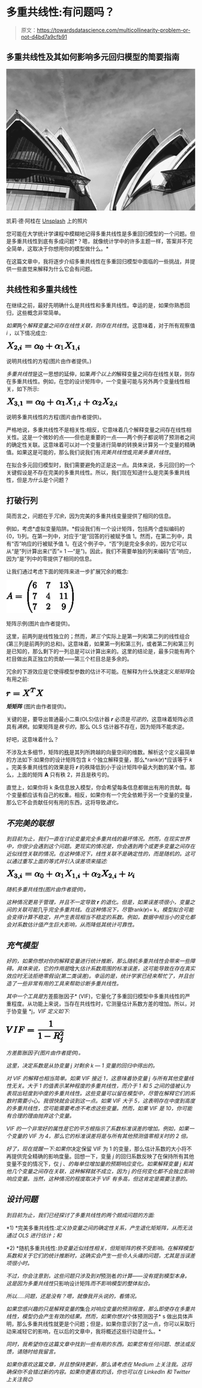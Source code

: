 # 多重共线性:有问题吗？

> 原文：<https://towardsdatascience.com/multicollinearity-problem-or-not-d4bd7a9cfb91>

## 多重共线性及其如何影响多元回归模型的简要指南

![](img/1878bb42041106b22c58952dd84ddda3.png)

凯莉·德·阿桂在 [Unsplash](https://unsplash.com?utm_source=medium&utm_medium=referral) 上的照片

您可能在大学统计学课程中模糊地记得多重共线性是多重回归模型的一个问题。但是多重共线性到底有多成问题*？嗯，就像统计学中的许多主题一样，答案并不完全简单，这取决于你想用你的模型做什么。*

在这篇文章中，我将逐步介绍多重共线性在多重回归模型中面临的一些挑战，并提供一些直觉来解释为什么它会有问题。

## **共线性和多重共线性**

在继续之前，最好先明确什么是共线性和多重共线性。幸运的是，如果你熟悉回归，这些概念非常简单。

*如果*两个*解释变量之间存在线性关联，则存在共线性*。这意味着，对于所有观察值 *i* ，以下情况成立:

![](img/6139bb7bb11e8f24ce70b3c6fe09cb02.png)

说明共线性的方程(图片由作者提供。)

*多重共线性*是这一思想的延伸，如果*两个以上的*解释变量之间存在线性关联，则存在多重共线性。例如，在您的设计矩阵中，一个变量可能与另外两个变量线性相关，如下所示:

![](img/20202217158ab526e1f2cb3175a05676.png)

说明多重共线性的方程(图片由作者提供)。

严格地说，多重共线性不是相关性:相反，它意味着几个解释变量之间存在线性相关性。这是一个微妙的点——但也是重要的一点——两个例子都说明了预测者之间的确定性关联。这意味着可以对一个变量进行简单的转换来计算另一个变量的精确值。如果这是可能的，那么我们说我们有*完美共线性*或*完美多重共线性*。

在拟合多元回归模型时，我们需要避免的正是这一点。具体来说，多元回归的一个关键假设是不存在完美的多重共线性。所以，我们现在知道什么是完美多重共线性，但是*为什么*是个问题？

## **打破行列**

简而言之，问题在于*冗余*，因为完美的多重共线变量提供了相同的信息。

例如，考虑*虚拟变量陷阱。*假设我们有一个设计矩阵，包括两个虚拟编码的{0，1}列。在第一列中，对应于“是”回答的行被赋予值 1。然而，在第二列中，具有“否”响应的行被赋予值 1。在这个例子中，“否”列是完全多余的，因为它可以从“是”列计算出来(“否”= 1 —“是”)。因此，我们不需要单独的列来编码“否”响应，因为“是”列中的零提供了相同的信息。

让我们通过考虑下面的矩阵来进一步扩展冗余的概念:

![](img/02676a86c5567a3bccda939e9d9522ef.png)

矩阵示例(图片由作者提供)。

这里，前两列是线性独立的；然而，*第三个*实际上是第一列和第二列的线性组合(第三列是前两列的总和)。这意味着，如果第一列和第三列，或者第二列和第三列是已知的，那么剩下的一列总是可以计算出来的。这里的结论是，最多只能有两个栏目做出真正独立的贡献——第三个栏目总是多余的。

冗余的下游效应是它使得模型参数的估计不可能。在解释为什么快速定义*矩矩阵*会有用之前:

![](img/243c5179c31d7c62739059bd4a68f61d.png)

***矩矩阵*** (图片由作者提供)。

关键的是，要导出普通最小二乘(OLS)估计器 ***r*** 必须是*可逆的*，这意味着矩阵必须具有*满秩*。如果矩阵是*秩亏的*，那么 OLS 估计器不存在，因为矩阵不能求逆。

好吧，这意味着什么？

不涉及太多细节，矩阵的[秩](https://en.wikipedia.org/wiki/Rank_(linear_algebra))是其列所跨越的向量空间的维数。解析这个定义最简单的方法如下:如果你的设计矩阵包含 *k* 个独立解释变量，那么*rank(****r****)*应该等于 *k* 。完美多重共线性的效果是将 ***r*** 的秩降低到小于设计矩阵中最大列数的某个值。那么，上面的矩阵 **A** 只有秩 2，并且是秩亏的。

直觉上，如果你将 k 条信息放入模型，你会希望每条信息都做出有用的贡献。每个变量都应该有自己的权重。相反，如果你有一个完全依赖于另一个变量的变量，那么它不会贡献任何有用的东西，这将导致*退化。*

## ***不完美的联想***

*到目前为止，我们一直在讨论变量完全多重共线的最坏情况。然而，在现实世界中，你很少会遇到这个问题。更现实的情况是，你会遇到两个或更多变量之间存在近似线性关联的情况。在这种情况下，线性关联不是确定性的，而是随机的。这可以通过重写上面的等式并引入误差项来描述:*

*![](img/1049a3d8edd7123aaa2f319307ff7c00.png)*

*随机多重共线性(图片由作者提供)。*

*这种情况更易于管理，并且不一定导致 ***r*** 的退化。但是，如果误差项很小，变量之间的关联可能*几乎*完全多重共线。在这种情况下，尽管*rank(****r****)= k，*模型拟合可能会变得计算不稳定，并产生表现相当不稳定的系数。例如，数据中相当小的变化都会对系数估计值产生巨大影响，从而降低其统计可靠性。*

## ***充气模型***

*好的，如果你想对你的解释变量进行统计推断，那么随机多重共线性会带来一些障碍。具体来说，它的作用是*增大*估计系数周围的标准误差，这可能导致在存在真实效应时无法拒绝零假设(第二类误差)。幸运的是，统计学家已经来帮忙了，并且创造了一些非常有用的工具来帮助诊断多重共线性。*

*其中一个工具是*方差膨胀因子* (VIF)，它量化了多重回归模型中多重共线性的严重程度。从功能上来说，当存在共线性时，它测量估计系数方差的增加。所以，对于协变量 *j，*VIF 定义如下:*

*![](img/44c06793b223c8af3f77d4965956649e.png)*

*方差膨胀因子(图片由作者提供)。*

*这里，决定系数是从协变量 *j* 对剩余 *k — 1* 变量的回归中得出的。*

*对 VIF 的解释也相当简单。如果 VIF 接近 1，这意味着协变量 *j* 与所有其他变量线性无关。大于 1 的值表示某种程度的多重共线性，而介于 1 和 5 之间的值被认为表现出轻度到中度的多重共线性。这些变量可以留在模型中，尽管在解释它们的系数时需要小心。我很快就会谈到这一点。如果 VIF 大于 5，这表明存在中度到高度的多重共线性，您可能需要考虑不考虑这些变量。然而，如果 VIF 是 10，你可能有合理的理由抛弃这个变量。*

*VIF 的一个非常好的属性是它的平方根指示了系数标准误差的增加。例如，如果一个变量的 VIF 为 4，那么它的标准误差将是与所有其他预测值零相关时的 2 倍。*

*好了，现在提醒一下:如果你*决定保留 VIF 为 1 的变量，那么估计系数的大小将不再提供完全精确的影响度量。回想一下，变量 *j* 的回归系数反映了在保持所有其他变量不变的情况下，仅 *j* 、*的每单位增加量的预期响应变化。*如果解释变量 *j* 和其他几个变量之间存在关联，这种解释就不成立，因为 *j* 的任何变化都不会独立影响响应变量。当然，这种情况的程度取决于 VIF 有多高，但这肯定是需要注意的。**

## ***设计问题***

*到目前为止，我们已经探讨了多重共线性的两个颇成问题的方面:*

*1) *完美多重共线性:*定义协变量之间的确定性关系，产生退化矩矩阵，从而无法通过 OLS 进行估计；和*

*2) *随机多重共线性:*协变量近似线性相关，但矩矩阵的秩不受影响。在解释模型系数和关于它们的统计推断时，这确实会产生一些令人头痛的问题，尤其是当误差项很小时。*

*不过，你会注意到，这些问题只涉及到对*预测者*的计算——没有提到模型本身。这是因为多重共线性*只影响设计矩阵*而不影响模型的整体拟合。*

*所以…..问题，还是没有？嗯，就像我开头说的，看情况。*

*如果您感兴趣的只是解释变量的*集合*对响应变量的预测程度，那么即使存在多重共线性，模型仍会产生有效的结果。然而，如果你想对*个体预测因子* s 做出具体声明，那么多重共线性就更是个问题；但是，如果你意识到了这一点，你可以采取行动来减轻它的影响，在以后的文章中，我将概述这些行动是什么。*

*同时，我希望你在这篇文章中找到一些有用的东西。如果您有任何问题、想法或反馈，请随时给我留言。*

*如果你喜欢这篇文章，并且想保持更新，那么请考虑在 Medium 上关注我。这将确保你不会错过新的内容。如果你更喜欢的话，你也可以在 LinkedIn 和 Twitter 上关注我😉*